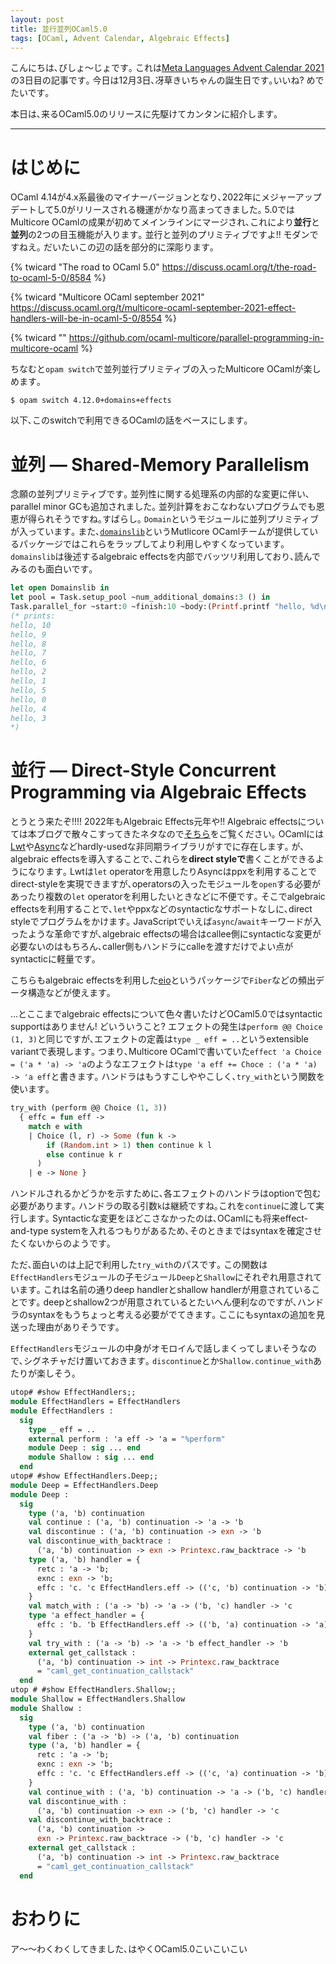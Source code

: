 ```yaml
---
layout: post
title: 並行並列OCaml5.0
tags: [OCaml, Advent Calendar, Algebraic Effects]
---
```


こんにちは､びしょ〜じょです｡
これは[Meta Languages Advent Calendar 2021](https://qiita.com/advent-calendar/2021/ml)の3日目の記事です｡
今日は12月3日､冴草きいちゃんの誕生日です｡いいね? めでたいです｡

本日は､来るOCaml5.0のリリースに先駆けてカンタンに紹介します｡

---

# はじめに

OCaml 4.14が4.x系最後のマイナーバージョンとなり､2022年にメジャーアップデートして5.0がリリースされる機運がかなり高まってきました｡
5.0ではMulticore OCamlの成果が初めてメインラインにマージされ､これにより**並行**と**並列**の2つの目玉機能が入ります｡
並行と並列のプリミティブですよ!! モダンですねえ｡
だいたいこの辺の話を部分的に深彫ります｡

{% twicard "The road to OCaml 5.0" https://discuss.ocaml.org/t/the-road-to-ocaml-5-0/8584 %}

{% twicard "Multicore OCaml september 2021" https://discuss.ocaml.org/t/multicore-ocaml-september-2021-effect-handlers-will-be-in-ocaml-5-0/8554 %}

{% twicard "" https://github.com/ocaml-multicore/parallel-programming-in-multicore-ocaml %}

ちなむと`opam switch`で並列並行プリミティブの入ったMulticore OCamlが楽しめます｡

```shell
$ opam switch 4.12.0+domains+effects
```
以下､このswitchで利用できるOCamlの話をベースにします｡

# 並列 ― Shared-Memory Parallelism
念願の並列プリミティブです｡
並列性に関する処理系の内部的な変更に伴い､parallel minor GCも追加されました｡
並列計算をおこなわないプログラムでも恩恵が得られそうですね｡すばらし｡
`Domain`というモジュールに並列プリミティブが入っています｡
また､[`domainslib`](https://github.com/ocaml-multicore/domainslib)というMutlicore OCamlチームが提供しているパッケージではこれらをラップしてより利用しやすくなっています｡
`domainslib`は後述するalgebraic effectsを内部でバッツリ利用しており､読んでみるのも面白いです｡

```ocaml
let open Domainslib in
let pool = Task.setup_pool ~num_additional_domains:3 () in
Task.parallel_for ~start:0 ~finish:10 ~body:(Printf.printf "hello, %d\n") pool;;
(* prints:
hello, 10
hello, 9
hello, 8
hello, 7
hello, 6
hello, 2
hello, 1
hello, 5
hello, 0
hello, 4
hello, 3
*)
```

# 並行 ― Direct-Style Concurrent Programming via Algebraic Effects
とうとう来たぞ!!!! 2022年もAlgebraic Effects元年や!!
Algebraic effectsについては本ブログで散々こすってきたネタなので<a href="/tags.html#Algebraic Effects-ref">そちら</a>をご覧ください｡
OCamlには[Lwt](https://ocsigen.org/lwt/latest/manual/manual)や[Async](https://opensource.janestreet.com/async/)などhardly-usedな非同期ライブラリがすでに存在します｡
が､algebraic effectsを導入することで､これらを**direct styleで**書くことができるようになります｡
Lwtは`let` operatorを用意したりAsyncはppxを利用することでdirect-styleを実現できますが､operatorsの入ったモジュールを`open`する必要があったり複数の`let` operatorを利用したいときなどに不便です｡
そこでalgebraic effectsを利用することで､`let`やppxなどのsyntacticなサポートなしに､direct styleでプログラムをかけます｡
JavaScriptでいえば`async`/`await`キーワードが入ったような革命ですが､algebraic effectsの場合はcallee側にsyntacticな変更が必要ないのはもちろん､caller側もハンドラにcalleを渡すだけでよい点がsyntacticに軽量です｡

こちらもalgebraic effectsを利用した[eio](https://github.com/ocaml-multicore/eio)というパッケージで`Fiber`などの頻出データ構造などが使えます｡

…とここまでalgebraic effectsについて色々書いたけどOCaml5.0ではsyntactic supportはありません! どいういうこと?
エフェクトの発生は`perform @@ Choice (1, 3)`と同じですが､エフェクトの定義は`type _ eff = ..`というextensible variantで表現します｡
つまり､Multicore OCamlで書いていた`effect 'a Choice = ('a * 'a) -> 'a`のようなエフェクトは`type 'a eff += Choce : ('a * 'a) -> 'a eff`と書きます｡
ハンドラはもうすこしややこしく､`try_with`という関数を使います｡

```ocaml
try_with (perform @@ Choice (1, 3))
  { effc = fun eff -> 
    match e with 
    | Choice (l, r) -> Some (fun k ->
        if (Random.int > 1) then continue k l
        else continue k r
      )
    | e -> None }
```

ハンドルされるかどうかを示すために､各エフェクトのハンドラはoptionで包む必要があります｡
ハンドラの取る引数`k`は継続ですね｡これを`continue`に渡して実行します｡
Syntacticな変更をほどこさなかったのは､OCamlにも将来effect-and-type systemを入れるつもりがあるため､そのときまではsyntaxを確定させたくないからのようです｡

ただ､面白いのは上記で利用した`try_with`のパスです｡
この関数は`EffectHandlers`モジュールの子モジュール`Deep`と`Shallow`にそれぞれ用意されています｡
これは名前の通りdeep handlerとshallow handlerが用意されていることです｡
deepとshallow2つが用意されているとたいへん便利なのですが､ハンドラのsyntaxをもうちょっと考える必要がでてきます｡
ここにもsyntaxの追加を見送った理由がありそうです｡

`EffectHandlers`モジュールの中身がオモロイんで話しまくってしまいそうなので､シグネチャだけ置いておきます｡
`discontinue`とか`Shallow.continue_with`あたりが楽しそう｡

```ocaml
utop# #show EffectHandlers;;
module EffectHandlers = EffectHandlers
module EffectHandlers :
  sig
    type _ eff = ..
    external perform : 'a eff -> 'a = "%perform"
    module Deep : sig ... end
    module Shallow : sig ... end
  end
utop# #show EffectHandlers.Deep;;
module Deep = EffectHandlers.Deep
module Deep :
  sig
    type ('a, 'b) continuation
    val continue : ('a, 'b) continuation -> 'a -> 'b
    val discontinue : ('a, 'b) continuation -> exn -> 'b
    val discontinue_with_backtrace :
      ('a, 'b) continuation -> exn -> Printexc.raw_backtrace -> 'b
    type ('a, 'b) handler = {
      retc : 'a -> 'b;
      exnc : exn -> 'b;
      effc : 'c. 'c EffectHandlers.eff -> (('c, 'b) continuation -> 'b) option;
    }
    val match_with : ('a -> 'b) -> 'a -> ('b, 'c) handler -> 'c
    type 'a effect_handler = {
      effc : 'b. 'b EffectHandlers.eff -> (('b, 'a) continuation -> 'a) option;
    }
    val try_with : ('a -> 'b) -> 'a -> 'b effect_handler -> 'b
    external get_callstack :
      ('a, 'b) continuation -> int -> Printexc.raw_backtrace
      = "caml_get_continuation_callstack"
  end
utop # #show EffectHandlers.Shallow;;
module Shallow = EffectHandlers.Shallow
module Shallow :
  sig
    type ('a, 'b) continuation
    val fiber : ('a -> 'b) -> ('a, 'b) continuation
    type ('a, 'b) handler = {
      retc : 'a -> 'b;
      exnc : exn -> 'b;
      effc : 'c. 'c EffectHandlers.eff -> (('c, 'a) continuation -> 'b) option;
    }
    val continue_with : ('a, 'b) continuation -> 'a -> ('b, 'c) handler -> 'c
    val discontinue_with :
      ('a, 'b) continuation -> exn -> ('b, 'c) handler -> 'c
    val discontinue_with_backtrace :
      ('a, 'b) continuation ->
      exn -> Printexc.raw_backtrace -> ('b, 'c) handler -> 'c
    external get_callstack :
      ('a, 'b) continuation -> int -> Printexc.raw_backtrace
      = "caml_get_continuation_callstack"
  end
```

# おわりに
ア～～わくわくしてきました､はやくOCaml5.0こいこいこい
